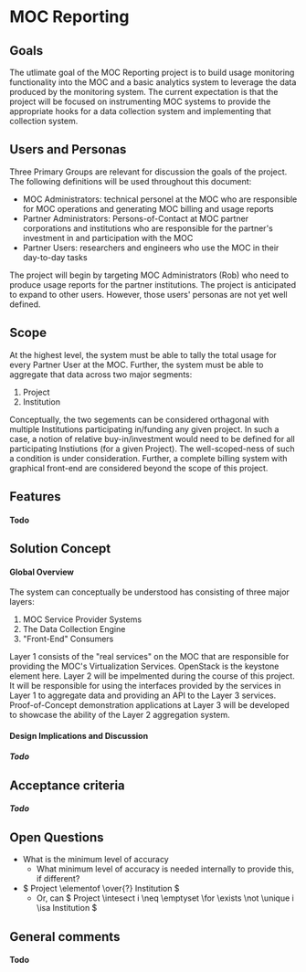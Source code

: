 
MOC Reporting
=============

## Goals

The utlimate goal of the MOC Reporting project is to build usage monitoring 
functionality into the MOC and a basic analytics system to leverage the data 
produced by the monitoring system. The current expectation is that the project 
will be focused on instrumenting MOC systems to provide the appropriate hooks 
for a data collection system and implementing that collection system. 


## Users and Personas

Three Primary Groups are relevant for discussion the goals of the project. The
following definitions will be used throughout this document:
 - MOC Administrators: technical personel at the MOC who are responsible for 
   MOC operations and generating MOC billing and usage reports
 - Partner Administrators: Persons-of-Contact at MOC partner corporations 
   and institutions who are responsible for the partner's investment in and 
   participation with the MOC
 - Partner Users: researchers and engineers who use the MOC in their day-to-day
   tasks

The project will begin by targeting MOC Administrators (Rob) who need to produce
usage reports for the partner institutions. The project is anticipated to expand
to other users. However, those users' personas are not yet well defined. 


## Scope

At the highest level, the system must be able to tally the total usage for every
Partner User at the MOC. Further, the system must be able to aggregate that data
across two major segments: 
 1. Project
 2. Institution
 
Conceptually, the two segements can be considered orthagonal with multiple 
Institutions participating in/funding any given project. In such a case, a 
notion of relative buy-in/investment would need to be defined for all 
participating Instiutions (for a given Project). The well-scoped-ness of such a 
condition is under consideration. Further, a complete billing system with 
graphical front-end are considered beyond the scope of this project. 


## Features
#### Todo


## Solution Concept
#### Global Overview

The system can conceptually be understood has consisting of three major layers:
 1. MOC Service Provider Systems
 2. The Data Collection Engine
 3. "Front-End" Consumers

Layer 1 consists of the "real services" on the MOC that are responsible for 
providing the MOC's Virtualization Services. OpenStack is the keystone element 
here. Layer 2 will be impelmented during the course of this project. It will be
responsible for using the interfaces provided by the services in Layer 1 to 
aggregate data and providing an API to the Layer 3 services. Proof-of-Concept 
demonstration applications at Layer 3 will be developed to showcase the ability 
of the Layer 2 aggregation system. 


#### Design Implications and Discussion
##### Todo


## Acceptance criteria
##### Todo


## Open Questions
 - What is the minimum level of accuracy 
    - What minimum level of accuracy is needed internally to provide this, if 
      different?
 - $ Project \elementof \over{?} Institution $
    - Or, can $ Project \intesect i \neq \emptyset \for \exists \not \unique i \isa Institution $


## General comments
#### Todo

